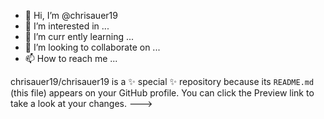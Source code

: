 - 👋 Hi, I’m @chrisauer19
- 👀 I’m interested in ...
- 🌱 I’m curr<!---
chrisauer19/chrisauer19 is a ✨ special ✨ repository because its `README.md` (this file) appears on your GitHub profile.
You can click the Preview link to take a look at your changes.
--->
ently learning ...
- 💞️ I’m looking to collaborate on ...
- 📫 How to reach me ...

<!---<!---
chrisauer19/chrisauer19 is a ✨ special ✨ repository because its `README.md` (this file) appears on your GitHub profile.
You can click the Preview link to take a look at your changes.
--->

chrisauer19/chrisauer19 is a ✨ special ✨ repository because its `README.md` (this file) appears on your GitHub profile.
You can click the Preview link to take a look at your changes.
--->
